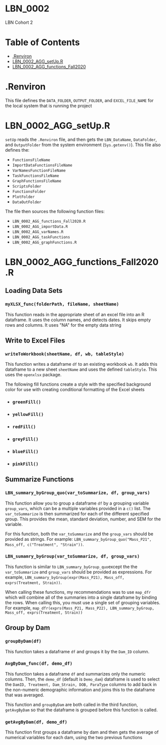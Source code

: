 # LBN_0002
LBN Cohort 2

<h1>Table of Contents</h1>
<ul>
    <li><a href="#Renviron">.Renviron</a></li>
    <li><a href="#setUp">LBN_0002_AGG_setUp.R</a></li>
    <li><a href="#functionsFall2020">LBN_0002_AGG_functions_Fall2020</a></li>
</ul>

<h1><a id="Renviron" name="Renviron"></a>.Renviron</h1>

<p>This file defines the <code>DATA_FOLDER</code>, <code>OUTPUT_FOLDER</code>, and <code>EXCEL_FILE_NAME</code> for the local system that is running the project</p>

<h1><a id="setUp" name="setUp"></a>LBN_0002_AGG_setUp.R</h1>

<p>
    <code>setUp</code> reads the <code>.Renviron</code> file, and then gets the <code>LBN_DataName</code>, <code>DataFolder</code>, and <code>OutputFolder</code> from the system environment (<code>Sys.getenv()</code>). 
    This file also defines the:
</p>
<ul>
    <li><code>FunctionsFileName</code></li>
    <li><code>ImportDataFunctionsFileName</code></li>
    <li><code>VarNamesFunctionFileName</code></li>
    <li><code>TaskFunctionsFileName</code></li>
    <li><code>GraphFunctionsFileName</code></li>
    <li><code>ScriptsFolder</code></li>
    <li><code>FunctionsFolder</code></li>
    <li><code>PlotFolder</code></li>
    <li><code>DataOutFolder</code></li>
</ul>

<p>The file then sources the following function files:</p>

<ul>
    <li><code>LBN_0002_AGG_functions_Fall2020.R</code></li>
    <li><code>LBN_0002_AGG_importData.R</code></li>
    <li><code>LBN_0002_AGG_varNames.R</code></li>
    <li><code>LBN_0002_AGG_taskFunctions</code></li>
    <li><code>LBN_0002_AGG_graphFunctions.R</code></li>
</ul>

<h1><a id="functionsFall2020" name="functionsFall2020"></a>LBN_0002_AGG_functions_Fall2020.R</h1>

<h2>Loading Data Sets</h2>
<h3><code>myXLSX_func(folderPath, fileName, sheetName)</code></h3>
<p>This function reads in the appropriate sheet of an excel file into an R dataframe. It uses the column names, and detects dates. It skips empty rows and columns. It uses "NA" for the empty data string</p>

<h2>Write to Excel Files</h2>
<h3><code>writeToWorkbook(sheetName, df, wb, tableStyle)</code></h3>
<p>
    This function writes a dataframe <code>df</code> to an existing workbook <code>wb</code>. It adds this dataframe to a new sheet <code>sheetName</code> and uses the defined <code>tableStyle</code>. This uses the <code>openxlsx</code> package.
</p>
<p>The following fill functions create a style with the specified background color for use with creating conditional formatting of the Excel sheets</p>
<ul>
        <li>
            <h3>
                <code>greenFill()</code>
            </h3>
        </li>
        <li>
            <h3>
                <code>yellowFill()</code>
            </h3>
        </li>
        <li>
            <h3>
                <code>redFill()</code>
            </h3>
        </li>
        <li>
            <h3>
                <code>greyFill()</code>
            </h3>
        </li>
        <li>
            <h3>
                <code>blueFill()</code>
            </h3>
        </li>
        <li>
            <h3>
                <code>pinkFill()</code>
            </h3>
        </li>
</ul>


<h2>Summarize Functions</h2>
<h3><code>LBN_summary_byGroup_quo(var_toSummarize, df, group_vars)</code></h3>
<p>
    This function allow you to group a dataframe <code>df</code> by a grouping variable <code>group_vars</code>, which can be a multiple variables provided in a <code>c()</code> list. The <code>var_toSummarize</code> is then summarized for each of the different specified group. This provides the mean, standard deviation, number, and SEM for the variable.
</p>
<p>
    For this function, both the <code>var_toSummarize</code> and the <code>group_vars</code> should be provided as strings. For example: <code>LBN_summary_byGroup_quo("Mass_P21", Mass_off, c("Treatment", "Strain"))</code>.
</p>
<h3><code>LBN_sumamry_byGroup(var_toSummarize, df, group_vars)</code></h3>
<p>
    This function is similar to <code>LBN_summary_byGroup_quo</code>except the the <code>var_toSummarize</code> and <code>group_vars</code> should be provided as expressions. For example, <code>LBN_summary_byGroup(expr(Mass_P21), Mass_off, exprs(Treatment, Strain))</code>.
</p> 
<p>
    When calling these functions, my recommendations was to use <code>map_dfr</code> which will combine all of the summaries into a single dataframe by binding the rows. When calling this, you must use a single set of grouping variables. For example, <code>map_dfr(exprs(Mass_P21, Mass_P22), LBN_summary_byGroup, Mass_off, exprs(Treatment, Strain))</code>
</p>

<h2>Group by Dam</h2>
<h3><code>groupByDam(df)</code></h3>
<p>
    This function takes a dataframe <code>df</code> and groups it by the <code>Dam_ID</code> column.
</p>
<h3><code>AvgByDam_func(df, demo_df)</code></h3>
<p>
    This function takes a dataframe <code>df</code> and summarizes only the numeric columns. Then, the <code>demo_df</code> (default is <code>Demo_dam</code>) dataframe is used to select the <code>DamID, Treatment, Dam_Strain, DOB, ParaType</code> columns to add back in the non-numeric demographic information and joins this to the dataframe that was averaged. 
</p>
<p>This function and <code>groupByDam</code> are both called in the third function, <code>getAvgByDam</code> so that the dataframe is grouped before this function is called.</p>
<h3><code>getAvgByDam(df, demo_df)</code></h3>
<p>This function first groups a dataframe by dam and then gets the average of numerical variables for each dam, using the two previous functions</p>

